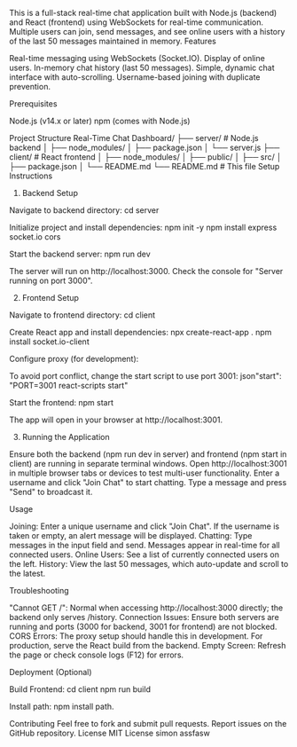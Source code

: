 This is a full-stack real-time chat application built with Node.js (backend) and React (frontend) using WebSockets for real-time communication. Multiple users can join, send messages, and see online users with a history of the last 50 messages maintained in memory.
Features

Real-time messaging using WebSockets (Socket.IO).
Display of online users.
In-memory chat history (last 50 messages).
Simple, dynamic chat interface with auto-scrolling.
Username-based joining with duplicate prevention.

Prerequisites

Node.js (v14.x or later)
npm (comes with Node.js)


Project Structure
Real-Time Chat Dashboard/
├── server/         # Node.js backend
│   ├── node_modules/
│   ├── package.json
│   └── server.js
├── client/        # React frontend
│   ├── node_modules/
│   ├── public/
│   ├── src/
│   ├── package.json
│   └── README.md
└── README.md            # This file
Setup Instructions
1. Backend Setup

Navigate to backend directory:
cd server

Initialize project and install dependencies:
npm init -y
npm install express socket.io cors

Start the backend server:
npm run dev

The server will run on http://localhost:3000.
Check the console for "Server running on port 3000".



2. Frontend Setup

Navigate to frontend directory:
cd client

Create React app and install dependencies:
npx create-react-app . 
npm install socket.io-client

Configure proxy (for development):

To avoid port conflict, change the start script to use port 3001:
json"start": "PORT=3001 react-scripts start"



Start the frontend:
npm start

The app will open in your browser at http://localhost:3001.



3. Running the Application

Ensure both the backend (npm run dev in server) and frontend (npm start in client) are running in separate terminal windows.
Open http://localhost:3001 in multiple browser tabs or devices to test multi-user functionality.
Enter a username and click "Join Chat" to start chatting.
Type a message and press "Send" to broadcast it.

Usage

Joining: Enter a unique username and click "Join Chat". If the username is taken or empty, an alert message will be displayed.
Chatting: Type messages in the input field and send. Messages appear in real-time for all connected users.
Online Users: See a list of currently connected users on the left.
History: View the last 50 messages, which auto-update and scroll to the latest.


Troubleshooting

"Cannot GET /": Normal when accessing http://localhost:3000 directly; the backend only serves /history.
Connection Issues: Ensure both servers are running and ports (3000 for backend, 3001 for frontend) are not blocked.
CORS Errors: The proxy setup should handle this in development. For production, serve the React build from the backend.
Empty Screen: Refresh the page or check console logs (F12) for errors.

Deployment (Optional)

Build Frontend:
cd client
npm run build


Install path: npm install path.



Contributing
Feel free to fork and submit pull requests. Report issues on the GitHub repository.
License
MIT License simon assfasw